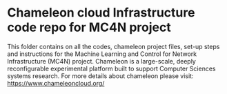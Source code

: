 # Chameleon cloud Infrastructure code repo for MC4N project
This folder contains on all the codes, chameleon project files, set-up steps and instructions for the Machine Learning and Control for Network Infrastructure (MC4N) project.
Chameleon is a large-scale, deeply reconfigurable experimental platform built to support Computer Sciences systems research. For more details about chameleon please visit: https://www.chameleoncloud.org/

